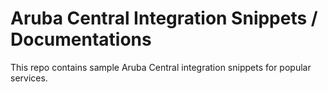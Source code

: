 # Aruba Central Integration Snippets / Documentations

This repo contains sample Aruba Central integration snippets for popular services.